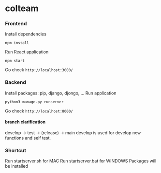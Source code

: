# colteam


### Frontend
Install dependencies 
```
npm install 
```
Run React application 
```
npm start
```
Go check ```http://localhost:3000/```

### Backend
Install packages:
pip, django, djongo, ...
Run application 
```
python3 manage.py runserver
```
Go check ```http://localhost:8000/```

#### branch clarification
develop -> test -> (release) -> main
develop is used for develop new functions and self test.

### Shortcut
Run startserver.sh for MAC
Run startserver.bat for WINDOWS
Packages will be installed
